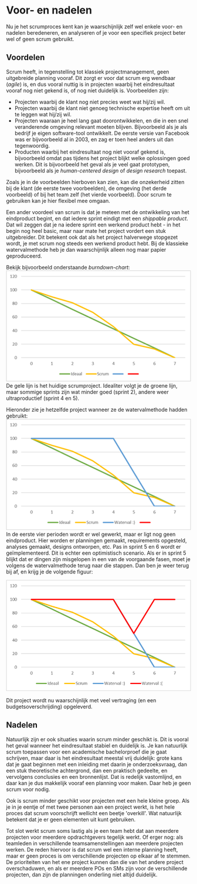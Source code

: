 # Voor- en nadelen

Nu je het scrumproces kent kan je waarschijnlijk zelf wel enkele voor- en nadelen beredeneren, en analyseren of je voor een specifiek project beter wel of geen scrum gebruikt.

## Voordelen

Scrum heeft, in tegenstelling tot klassiek projectmanagement, geen uitgebreide planning vooraf. Dit zorgt er voor dat scrum erg wendbaar \(_agile_\) is, en dus vooral nuttig is in projecten waarbij het eindresultaat vooraf nog niet gekend is, of nog niet duidelijk is. Voorbeelden zijn:

* Projecten waarbij de klant nog niet precies weet wat hij/zij wil.
* Projecten waarbij de klant niet genoeg technische expertise heeft om uit te leggen wat hij/zij wil.
* Projecten waaraan je heel lang gaat doorontwikkelen, en die in een snel veranderende omgeving relevant moeten blijven. Bijvoorbeeld als je als bedrijf je eigen software-tool ontwikkelt. De eerste versie van Facebook was er bijvoorbeeld al in 2003, en zag er toen heel anders uit dan tegenwoordig.
* Producten waarbij het eindresultaat nog niet vooraf gekend is, bijvoorbeeld omdat pas tijdens het project blijkt welke oplossingen goed werken. Dit is bijvoorbeeld het geval als je veel gaat prototypen, bijvoorbeeld als je _human-centered design_ of _design research_ toepast.

Zoals je in de voorbeelden hierboven kan zien, kan die onzekerheid zitten bij de klant \(de eerste twee voorbeelden\), de omgeving \(het derde voorbeeld\) of bij het team zelf \(het vierde voorbeeld\). Door scrum te gebruiken kan je hier flexibel mee omgaan.

Een ander voordeel van scrum is dat je meteen met de ontwikkeling van het eindproduct begint, en dat iedere sprint eindigt met een _shippable product_. Dat wil zeggen dat je na iedere sprint een werkend product hebt - in het begin nog heel basic, maar naar mate het project vordert een stuk uitgebreider. Dit betekent ook dat als het project halverwege stopgezet wordt, je met scrum nog steeds een werkend product hebt. Bij de klassieke watervalmethode heb je dan waarschijnlijk alleen nog maar papier geproduceerd.

Bekijk bijvoorbeeld onderstaande _burndown-chart_:![](/assets/burndown3.png)De gele lijn is het huidige scrumproject. Idealiter volgt je de groene lijn, maar sommige sprints zijn wat minder goed \(sprint 2\), andere weer ultraproductief \(sprint 4 en 5\). 

Hieronder zie je hetzelfde project wanneer ze de watervalmethode hadden gebruikt:![](/assets/burndown4.png)In de eerste vier perioden wordt er wel gewerkt, maar er ligt nog geen eindproduct. Hier worden er planningen gemaakt, requirements opgesteld, analyses gemaakt, designs ontworpen, etc. Pas in sprint 5 en 6 wordt er geïmplementeerd. Dit is echter een optimistisch scenario. Als er in sprint 5 blijkt dat er dingen zijn misgelopen in een van de voorgaande fasen, moet je volgens de watervalmethode terug naar die stappen. Dan ben je weer terug bij af, en krijg je de volgende figuur:

![](/assets/burndown5.png)

Dit project wordt nu waarschijnlijk met veel vertraging \(en een budgetsoverschrijding\) opgeleverd.

## Nadelen

Natuurlijk zijn er ook situaties waarin scrum minder geschikt is. Dit is vooral het geval wanneer het eindresultaat stabiel en duidelijk is. Je kan natuurlijk scrum toepassen voor een academische bachelorproef die je gaat schrijven, maar daar is het eindresultaat meestal vrij duidelijk: grote kans dat je gaat beginnen met een inleiding met daarin je onderzoeksvraag, dan een stuk theoretische achtergrond, dan een praktisch gedeelte, en vervolgens conclusies en een bronnenlijst. Dat is redelijk vastomlijnd, en daar kan je dus makkelijk vooraf een planning voor maken. Daar heb je geen scrum voor nodig.

Ook is scrum minder geschikt voor projecten met een hele kleine groep. Als je in je eentje of met twee personen aan een project werkt, is het hele proces dat scrum voorschrijft wellicht een beetje 'overkill'. Wat natuurlijk betekent dat je er geen elementen uit kunt gebruiken.

Tot slot werkt scrum soms lastig als je een team hebt dat aan meerdere projecten voor meerdere opdrachtgevers tegelijk werkt. Of erger nog: als teamleden in verschillende teamsamenstellingen aan meerdere projecten werken. De reden hiervoor is dat scrum wel een interne planning heeft, maar er geen proces is om verschillende projecten op elkaar af te stemmen. De prioriteiten van het ene project kunnen dan die van het andere project overschaduwen, en als er meerdere POs en SMs zijn voor de verschillende projecten, dan zijn de planningen onderling niet altijd duidelijk.

